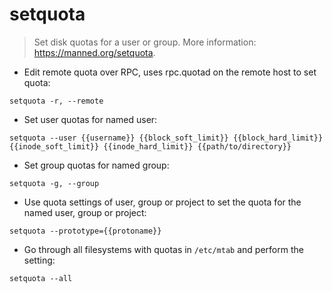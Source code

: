 # setquota

> Set disk quotas for a user or group.
> More information: <https://manned.org/setquota>.

- Edit remote quota over RPC, uses rpc.quotad on the remote host to set quota:

`setquota -r, --remote`

- Set user quotas for named user:

`setquota --user {{username}} {{block_soft_limit}} {{block_hard_limit}} {{inode_soft_limit}} {{inode_hard_limit}} {{path/to/directory}}`

- Set group quotas for named group:

`setquota -g, --group`

- Use quota settings of user, group or project to set the quota for the named user, group or project:

`setquota --prototype={{protoname}}`

- Go through all filesystems with quotas in `/etc/mtab` and perform the setting:

`setquota --all`

